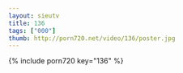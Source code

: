 ```yaml
--- 
layout: sieutv
title: 136
tags: ["000"]
thumb: http://porn720.net/video/136/poster.jpg
---
```

{% include porn720 key="136" %} 
